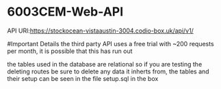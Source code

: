 # 6003CEM-Web-API
API URl:https://stockocean-vistaaustin-3004.codio-box.uk/api/v1/

#Important Details
the third party API uses a free trial with ~200 requests per month, it is possible that this has run out

the tables used in the database are relational so if you are testing the deleting routes be sure to delete any data it inherts from,
the tables and their setup can be seen in the file setup.sql in the box
